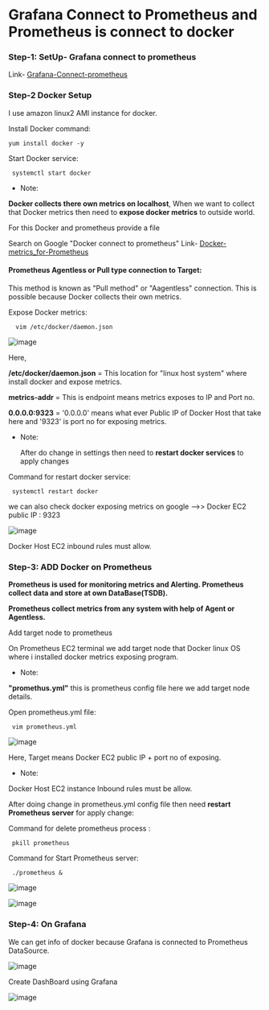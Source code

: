 # Grafana Connect to Prometheus and Prometheus is connect to docker 

### Step-1: SetUp- Grafana connect to prometheus

Link-  [Grafana-Connect-prometheus](https://github.com/Pratikshinde55/Grafana-prometheus-linuxOS.git) 

### Step-2 Docker Setup

I use amazon linux2 AMI instance for docker.

 Install Docker command:

    yum install docker -y 

 Start Docker service:

     systemctl start docker

- Note:

**Docker collects there own metrics on localhost**, When we want to collect that Docker metrics then need to **expose docker metrics** to outside world.

 For this Docker and prometheus provide a file

 Search on Google "Docker connect to prometheus" Link- [Docker-metrics_for-Prometheus](https://docs.docker.com/engine/daemon/prometheus/)

#### Prometheus Agentless or Pull type connection to Target:

This method is known as "Pull method" or "Aagentless" connection. This is possible because Docker collects their own metrics.

Expose Docker metrics:

      vim /etc/docker/daemon.json

![image](https://github.com/user-attachments/assets/296ef590-a28c-46ee-a2fa-b882ab179511)

Here, 

**/etc/docker/daemon.json** = This location for "linux host system" where install docker and expose metrics.

**metrics-addr** = This is endpoint means metrics exposes to IP and Port no.

**0.0.0.0:9323** = '0.0.0.0' means what ever Public IP of Docker Host that take here and '9323' is port no for exposing metrics.


- Note:

  After do change in settings then need to **restart docker services** to apply changes

Command for restart docker service:

     systemctl restart docker


we can also check docker exposing metrics on google -->> Docker EC2 public IP : 9323 

![image](https://github.com/user-attachments/assets/1bf91637-f964-4e73-a369-fc2d996345d6)

Docker Host EC2 inbound rules must allow.


### Step-3: ADD Docker on Prometheus

**Prometheus is used for monitoring metrics and Alerting. Prometheus collect data and store at own DataBase(TSDB).**

**Prometheus collect metrics from any system with help of Agent or Agentless.**

Add target node to prometheus

On Prometheus EC2 terminal we add target node that Docker linux OS where i installed docker metrics exposing program.

- Note:

**"promethus.yml"** this is prometheus config file here we add target node details.

Open prometheus.yml file:

     vim prometheus.yml
     
![image](https://github.com/user-attachments/assets/4692af69-cdcb-4a7a-886f-bc638d1f9dd0)

Here, Target means Docker EC2 public IP + port no of exposing.

- Note:

Docker Host EC2 instance Inbound rules must be allow.

After doing change in prometheus.yml config file then need **restart Prometheus server** for apply change:

Command for delete prometheus process :

     pkill prometheus

Command for Start Prometheus server:

     ./prometheus &

 ![image](https://github.com/user-attachments/assets/3c2b8933-51e5-447c-898e-b80a1e5ca584)

 ![image](https://github.com/user-attachments/assets/a422f3ec-745c-48eb-a677-f25841e85f7a)


### Step-4: On Grafana 

We can get info of docker because Grafana is connected to Prometheus DataSource.

![image](https://github.com/user-attachments/assets/a00f0dc1-1dc7-4a34-9821-cfcf514f6d6d)


Create DashBoard using Grafana

![image](https://github.com/user-attachments/assets/8f5f2afd-cf8e-40e8-a7d8-51c5473694f4)

 
